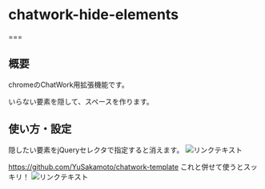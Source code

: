 # chatwork-hide-elements
===
## 概要
chromeのChatWork用拡張機能です。

いらない要素を隠して、スペースを作ります。

## 使い方・設定
隠したい要素をjQueryセレクタで指定すると消えます。
![リンクテキスト](http://i.imgur.com/YtfOoTG.png)

https://github.com/YuSakamoto/chatwork-template これと併せて使うとスッキリ！
![リンクテキスト](http://i.imgur.com/rVt64sL.png)

